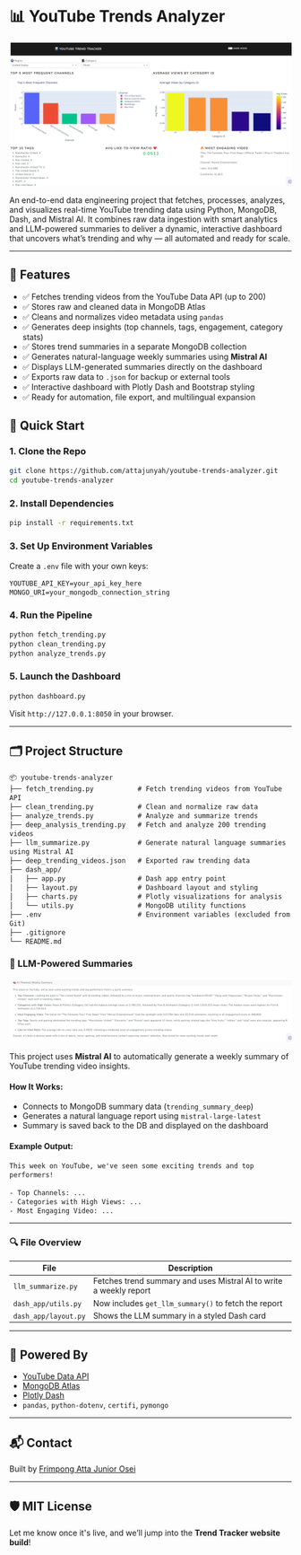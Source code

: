 # 📊 YouTube Trends Analyzer

![Dashboard Screenshot](./images/dashboard_preview.png)

An end-to-end data engineering project that fetches, processes, analyzes, and visualizes real-time YouTube trending data using Python, MongoDB, Dash, and Mistral AI. It combines raw data ingestion with smart analytics and LLM-powered summaries to deliver a dynamic, interactive dashboard that uncovers what’s trending and why — all automated and ready for scale.


---

## 🔧 Features

- ✅ Fetches trending videos from the YouTube Data API (up to 200)
- ✅ Stores raw and cleaned data in MongoDB Atlas
- ✅ Cleans and normalizes video metadata using `pandas`
- ✅ Generates deep insights (top channels, tags, engagement, category stats)
- ✅ Stores trend summaries in a separate MongoDB collection
- ✅ Generates natural-language weekly summaries using **Mistral AI**
- ✅ Displays LLM-generated summaries directly on the dashboard
- ✅ Exports raw data to `.json` for backup or external tools
- ✅ Interactive dashboard with Plotly Dash and Bootstrap styling
- ✅ Ready for automation, file export, and multilingual expansion


## 🚀 Quick Start

### 1. Clone the Repo

```bash
git clone https://github.com/attajunyah/youtube-trends-analyzer.git
cd youtube-trends-analyzer
```

### 2. Install Dependencies

```bash
pip install -r requirements.txt
```

### 3. Set Up Environment Variables

Create a `.env` file with your own keys:

```env
YOUTUBE_API_KEY=your_api_key_here
MONGO_URI=your_mongodb_connection_string
```

### 4. Run the Pipeline

```bash
python fetch_trending.py
python clean_trending.py
python analyze_trends.py
```

### 5. Launch the Dashboard

```bash
python dashboard.py
```

Visit `http://127.0.0.1:8050` in your browser.

---

## 🗂️ Project Structure

```
📦 youtube-trends-analyzer
├── fetch_trending.py           # Fetch trending videos from YouTube API
├── clean_trending.py           # Clean and normalize raw data
├── analyze_trends.py           # Analyze and summarize trends
├── deep_analysis_trending.py   # Fetch and analyze 200 trending videos
├── llm_summarize.py            # Generate natural language summaries using Mistral AI
├── deep_trending_videos.json   # Exported raw trending data
├── dash_app/
│   ├── app.py                  # Dash app entry point
│   ├── layout.py               # Dashboard layout and styling
│   ├── charts.py               # Plotly visualizations for analysis
│   └── utils.py                # MongoDB utility functions
├── .env                        # Environment variables (excluded from Git)
├── .gitignore
└── README.md

```

### 🧠 LLM-Powered Summaries

![Ai Summary Screenshot](./images/ai_summary.png)

This project uses **Mistral AI** to automatically generate a weekly summary of YouTube trending video insights.

#### How It Works:
- Connects to MongoDB summary data (`trending_summary_deep`)
- Generates a natural language report using `mistral-large-latest`
- Summary is saved back to the DB and displayed on the dashboard

#### Example Output:
```
This week on YouTube, we've seen some exciting trends and top performers!

- Top Channels: ...
- Categories with High Views: ...
- Most Engaging Video: ...
```

---

### 🔍 File Overview

| File | Description |
|------|-------------|
| `llm_summarize.py` | Fetches trend summary and uses Mistral AI to write a weekly report |
| `dash_app/utils.py` | Now includes `get_llm_summary()` to fetch the report |
| `dash_app/layout.py` | Shows the LLM summary in a styled Dash card |

---

## 🧠 Powered By

- [YouTube Data API](https://developers.google.com/youtube/v3)
- [MongoDB Atlas](https://www.mongodb.com/cloud/atlas)
- [Plotly Dash](https://dash.plotly.com/)
- `pandas`, `python-dotenv`, `certifi`, `pymongo`

---

## 📬 Contact

Built by [Frimpong Atta Junior Osei](https://github.com/attajunyah)

---

## 🛡️ MIT License

Let me know once it's live, and we’ll jump into the **Trend Tracker website build**!
